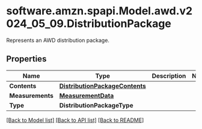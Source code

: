 # software.amzn.spapi.Model.awd.v2024_05_09.DistributionPackage
Represents an AWD distribution package.

## Properties

Name | Type | Description | Notes
------------ | ------------- | ------------- | -------------
**Contents** | [**DistributionPackageContents**](DistributionPackageContents.md) |  | 
**Measurements** | [**MeasurementData**](MeasurementData.md) |  | 
**Type** | **DistributionPackageType** |  | 

[[Back to Model list]](../README.md#documentation-for-models) [[Back to API list]](../README.md#documentation-for-api-endpoints) [[Back to README]](../README.md)

